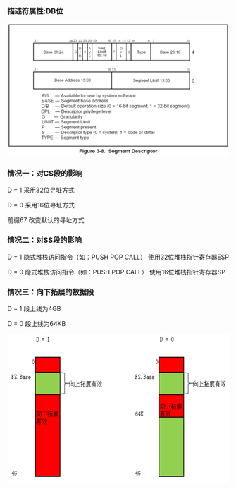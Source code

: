 ### 描述符属性:DB位

![](../images/01/微信截图_20240206162637.png)

### 情况一：对CS段的影响		
D = 1 采用32位寻址方式

D = 0 采用16位寻址方式	

前缀67 改变默认的寻址方式	



### 情况二：对SS段的影响		

D = 1 隐式堆栈访问指令（如：PUSH POP CALL） 使用32位堆栈指针寄存器ESP

D = 0 隐式堆栈访问指令（如：PUSH POP CALL） 使用16位堆栈指针寄存器SP	



### 情况三：向下拓展的数据段		

D = 1 段上线为4GB	

D = 0 段上线为64KB	

![](../images/01/微信截图_20240206163023.png)